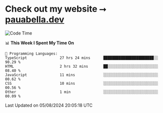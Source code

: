 # Check out my website ⭢ [pauabella.dev](https://pauabella.dev)

<!--START_SECTION:waka-->
![Code Time](http://img.shields.io/badge/Code%20Time-3%2C640%20hrs%2013%20mins-blue)

📊 **This Week I Spent My Time On** 

```text
💬 Programming Languages: 
TypeScript               27 hrs 24 mins      ███████████████████████░░   90.29 % 
HTML                     2 hrs 32 mins       ██░░░░░░░░░░░░░░░░░░░░░░░   08.40 % 
JavaScript               11 mins             ░░░░░░░░░░░░░░░░░░░░░░░░░   00.62 % 
CSS                      10 mins             ░░░░░░░░░░░░░░░░░░░░░░░░░   00.56 % 
Other                    1 min               ░░░░░░░░░░░░░░░░░░░░░░░░░   00.09 % 
```


 Last Updated on 05/08/2024 20:05:18 UTC
<!--END_SECTION:waka-->

